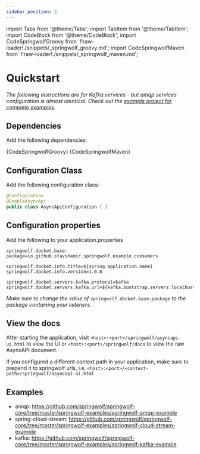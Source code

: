 ```yaml
---
sidebar_position: 2
---
```

import Tabs from '@theme/Tabs';
import TabItem from '@theme/TabItem';
import CodeBlock from '@theme/CodeBlock';
import CodeSpringwolfGroovy from '!!raw-loader!./snippets/_springwolf_groovy.md';
import CodeSpringwolfMaven from '!!raw-loader!./snippets/_springwolf_maven.md';

# Quickstart

*The following instructions are for Kafka services - but amqp services configuration is almost identical. Check out the [example project for complete examples](https://github.com/timonback/springwolf-core/tree/master/springwolf-examples).*

## Dependencies

Add the following dependencies:

<Tabs>
  <TabItem value="Groovy" label="Groovy" default>
    <CodeBlock language="groovy">{CodeSpringwolfGroovy}</CodeBlock>
  </TabItem>
  <TabItem value="Maven" label="Maven">
    <CodeBlock language="xml">{CodeSpringwolfMaven}</CodeBlock>
  </TabItem>
</Tabs>

## Configuration Class

Add the following configuration class:

```java
@Configuration
@EnableAsyncApi
public class AsyncApiConfiguration { }
```

## Configuration properties

Add the following to your application.properties

```properties
springwolf.docket.base-package=io.github.stavshamir.springwolf.example.consumers

springwolf.docket.info.title=${spring.application.name}
springwolf.docket.info.version=1.0.0

springwolf.docket.servers.kafka.protocol=kafka
springwolf.docket.servers.kafka.url=${kafka.bootstrap.servers:localhost:29092}
```

*Make sure to change the value of `springwolf.docket.base-package` to the package containing your listeners.*

## View the docs
After starting the application, visit `<host>:<port>/springwolf/asyncapi-ui.html` to view the UI or `<host>:<port>/springwolf/docs` to view the raw AsyncAPI document.

If you configured a different context path in your application, make sure to prepend it to springwolf urls, i.e. `<host>:<port>/<context-path>/springwolf/asyncapi-ui.html`

## Examples
- amqp: https://github.com/springwolf/springwolf-core/tree/master/springwolf-examples/springwolf-amqp-example
- spring-cloud-stream: https://github.com/springwolf/springwolf-core/tree/master/springwolf-examples/springwolf-cloud-stream-example
- kafka: https://github.com/springwolf/springwolf-core/tree/master/springwolf-examples/springwolf-kafka-example
